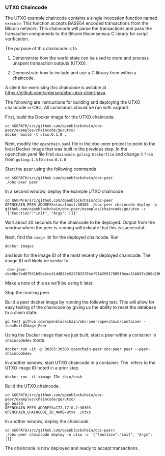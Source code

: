 ### UTXO Chaincode

The UTXO example chaincode contains a single invocation function named `execute`. This function accepts BASE64 encoded transactions from the Bitcoin network. This chaincode will parse the transactions and pass the transaction components to the Bitcoin libconsensus C library for script verification.

The purpose of this chaincode is to

1. Demonstrate how the world state can be used to store and process unspent transaction outputs (UTXO).

2. Demonstrate how to include and use a C library from within a chaincode.

A client for exercising this chaincode is avilable at https://github.com/srderson/obc-utxo-client-java.


The following are instructions for building and deploying the UTXO chaincode in OBC. All commands should be run with vagrant.

First, build the Docker image for the UTXO chaincode.

```
cd $GOPATH/src/github.com/openblockchain/obc-peer/examples/chaincode/go/utxo/
docker build -t utxo:0.1.0 .
```

Next, modify the `openchain.yaml` file in the obc-peer project to point to the local Docker image that was built in the previous step. In the openchain.yaml file find `chaincode.golang.Dockerfile` and change it `from` from `golang:1.6` to `utxo:0.1.0`

Start the peer using the following commands
```
cd $GOPATH/src/github.com/openblockchain/obc-peer
./obc-peer peer
```

In a second window, deploy the example UTXO chaincode
```
cd $GOPATH/src/github.com/openblockchain/obc-peer
OPENCHAIN_PEER_ADDRESS=localhost:30303 ./obc-peer chaincode deploy -p github.com/openblockchain/obc-peer/examples/chaincode/go/utxo -c '{"Function":"init", "Args": []}'
```
Wait about 30 seconds for the chaincode to be deployed. Output from the window where the peer is running will indicate that this is successful.

Next, find the `image ID` for the deployed chaincode. Run
```
docker images
```
and look for the image ID of the most recently deployed chaincode. The image ID will likely be similar to
```
 dev-jdoe-cbe6be7ed67931b9be2ce31dd833e523702378bef91b29917005f0eaa316b57e268e19696093d48b91076f1134cbf4b06afd78e6afd947133f43cb51bf40b0a4
 ```
 Make a note of this as we'll be using it later.

Stop the running peer.

Build a peer docker image by running the following test. This will allow for easy testing of the chaincode by giving us the ability to reset the database to a clean state.
```
go test github.com/openblockchain/obc-peer/openchain/container -run=BuildImage_Peer
```

Using the Docker image that we just built, start a peer within a container in `chaincodedev` mode.
```
docker run -it -p 30303:30303 openchain-peer obc-peer peer --peer-chaincodedev
```


In another window, start UTXO chaincode in a container. The <image ID> refers to the UTXO image ID noted in a prior step.
```
docker run -it <image ID> /bin/bash
```

Build the UTXO chaincode.
```
cd $GOPATH/src/github.com/openblockchain/obc-peer/examples/chaincode/go/utxo/
go build
OPENCHAIN_PEER_ADDRESS=172.17.0.2:30303 OPENCHAIN_CHAINCODE_ID_NAME=utxo ./utxo
```

In another window, deploy the chaincode
```
cd $GOPATH/src/github.com/openblockchain/obc-peer/
./obc-peer chaincode deploy -n utxo -c '{"Function":"init", "Args": []}'
```

The chaincode is now deployed and ready to accept transactions.

